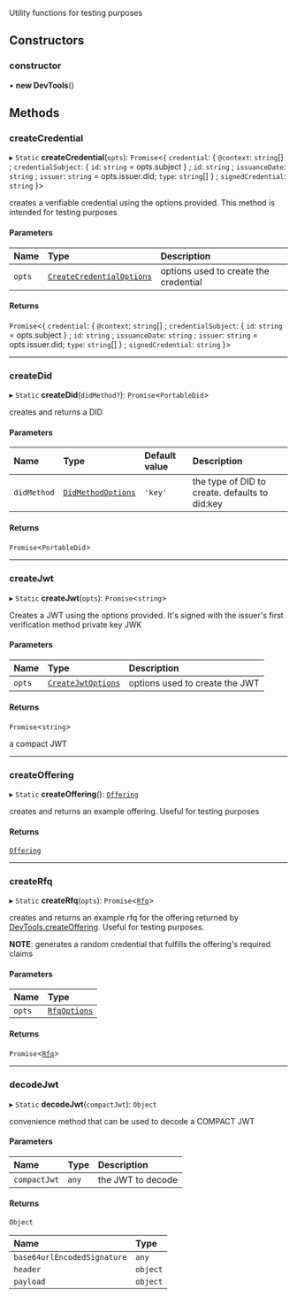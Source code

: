 Utility functions for testing purposes

## Constructors

### constructor

• **new DevTools**()

## Methods

### createCredential

▸ `Static` **createCredential**(`opts`): `Promise`<{ `credential`: { `@context`: `string`[] ; `credentialSubject`: { `id`: `string` = opts.subject } ; `id`: `string` ; `issuanceDate`: `string` ; `issuer`: `string` = opts.issuer.did; `type`: `string`[]  } ; `signedCredential`: `string`  }\>

creates a verifiable credential using the options provided. This method is intended for testing purposes

#### Parameters

| Name | Type | Description |
| :------ | :------ | :------ |
| `opts` | [`CreateCredentialOptions`](../index.md#createcredentialoptions) | options used to create the credential |

#### Returns

`Promise`<{ `credential`: { `@context`: `string`[] ; `credentialSubject`: { `id`: `string` = opts.subject } ; `id`: `string` ; `issuanceDate`: `string` ; `issuer`: `string` = opts.issuer.did; `type`: `string`[]  } ; `signedCredential`: `string`  }\>

___

### createDid

▸ `Static` **createDid**(`didMethod?`): `Promise`<`PortableDid`\>

creates and returns a DID

#### Parameters

| Name | Type | Default value | Description |
| :------ | :------ | :------ | :------ |
| `didMethod` | [`DidMethodOptions`](../index.md#didmethodoptions) | `'key'` | the type of DID to create. defaults to did:key |

#### Returns

`Promise`<`PortableDid`\>

___

### createJwt

▸ `Static` **createJwt**(`opts`): `Promise`<`string`\>

Creates a JWT using the options provided.
It's signed with the issuer's first verification method private key JWK

#### Parameters

| Name | Type | Description |
| :------ | :------ | :------ |
| `opts` | [`CreateJwtOptions`](../index.md#createjwtoptions) | options used to create the JWT |

#### Returns

`Promise`<`string`\>

a compact JWT

___

### createOffering

▸ `Static` **createOffering**(): [`Offering`](Offering.md)

creates and returns an example offering. Useful for testing purposes

#### Returns

[`Offering`](Offering.md)

___

### createRfq

▸ `Static` **createRfq**(`opts`): `Promise`<[`Rfq`](Rfq.md)\>

creates and returns an example rfq for the offering returned by [DevTools.createOffering](DevTools.md#createoffering).
Useful for testing purposes.

**NOTE**: generates a random credential that fulfills the offering's required claims

#### Parameters

| Name | Type |
| :------ | :------ |
| `opts` | [`RfqOptions`](../index.md#rfqoptions) |

#### Returns

`Promise`<[`Rfq`](Rfq.md)\>

___

### decodeJwt

▸ `Static` **decodeJwt**(`compactJwt`): `Object`

convenience method that can be used to decode a COMPACT JWT

#### Parameters

| Name | Type | Description |
| :------ | :------ | :------ |
| `compactJwt` | `any` | the JWT to decode |

#### Returns

`Object`

| Name | Type |
| :------ | :------ |
| `base64urlEncodedSignature` | `any` |
| `header` | `object` |
| `payload` | `object` |
